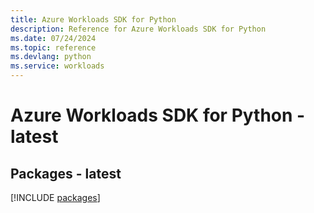 ```yaml
---
title: Azure Workloads SDK for Python
description: Reference for Azure Workloads SDK for Python
ms.date: 07/24/2024
ms.topic: reference
ms.devlang: python
ms.service: workloads
---
```

# Azure Workloads SDK for Python - latest
## Packages - latest
[!INCLUDE [packages](workloads-index.md)]